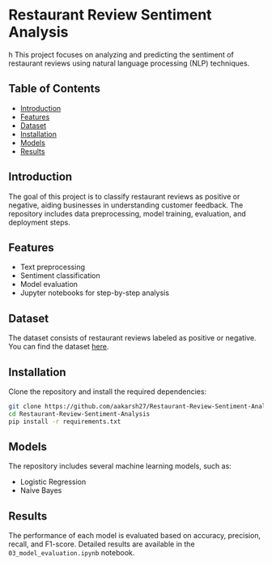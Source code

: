 # Restaurant Review Sentiment Analysis
h
This project focuses on analyzing and predicting the sentiment of restaurant reviews using natural language processing (NLP) techniques.

## Table of Contents
- [Introduction](#introduction)
- [Features](#features)
- [Dataset](#dataset)
- [Installation](#installation)
- [Models](#models)
- [Results](#results)

## Introduction
The goal of this project is to classify restaurant reviews as positive or negative, aiding businesses in understanding customer feedback. The repository includes data preprocessing, model training, evaluation, and deployment steps.

## Features
- Text preprocessing
- Sentiment classification
- Model evaluation
- Jupyter notebooks for step-by-step analysis

## Dataset
The dataset consists of restaurant reviews labeled as positive or negative. You can find the dataset [here](a1_RestaurantReviews_HistoricDump.tsv).

## Installation
Clone the repository and install the required dependencies:

```bash
git clone https://github.com/aakarsh27/Restaurant-Review-Sentiment-Analysis.git
cd Restaurant-Review-Sentiment-Analysis
pip install -r requirements.txt
```

## Models
The repository includes several machine learning models, such as:
- Logistic Regression
- Naive Bayes

## Results
The performance of each model is evaluated based on accuracy, precision, recall, and F1-score. Detailed results are available in the `03_model_evaluation.ipynb` notebook.
